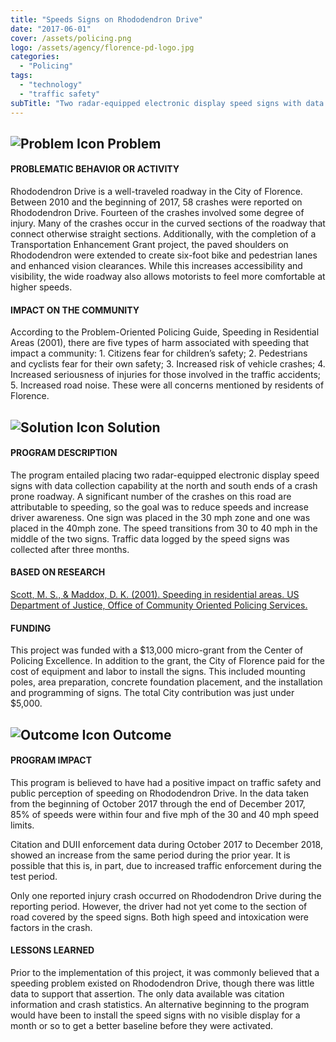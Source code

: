 ```yaml
---
title: "Speeds Signs on Rhododendron Drive"
date: "2017-06-01"
cover: /assets/policing.png
logo: /assets/agency/florence-pd-logo.jpg
categories:
  - "Policing"
tags:
  - "technology"
  - "traffic safety"
subTitle: "Two radar-equipped electronic display speed signs with data collection capability were placed at the north and south ends of a crash prone roadway."
---
```


## ![Problem Icon](https://github.com/google/material-design-icons/raw/master/alert/1x_web/ic_error_outline_black_48dp.png "Problem") Problem

#### PROBLEMATIC BEHAVIOR OR ACTIVITY

Rhododendron Drive is a well-traveled roadway in the City of Florence. Between 2010 and the beginning of 2017, 58 crashes were reported on Rhododendron Drive. Fourteen of the crashes involved some degree of injury. Many of the crashes occur in the curved sections of the roadway that connect otherwise straight sections. Additionally, with the completion of a Transportation Enhancement Grant project, the paved shoulders on Rhododendron were extended to create six-foot bike and pedestrian lanes and enhanced vision clearances. While this increases accessibility and visibility, the wide roadway also allows motorists to feel more comfortable at higher speeds.

#### IMPACT ON THE COMMUNITY

According to the Problem-Oriented Policing Guide, Speeding in Residential Areas (2001), there are five types of harm associated with speeding that impact a community: 1. Citizens fear for children’s safety; 2. Pedestrians and cyclists fear for their own safety; 3. Increased risk of vehicle crashes; 4. Increased seriousness of injuries for those involved in the traffic accidents; 5. Increased road noise. These were all concerns mentioned by residents of Florence.

## ![Solution Icon](https://github.com/google/material-design-icons/raw/master/action/1x_web/ic_lightbulb_outline_black_48dp.png "Solution") Solution

#### PROGRAM DESCRIPTION

The program entailed placing two radar-equipped electronic display speed signs with data collection capability at the north and south ends of a crash prone roadway. A significant number of the crashes on this road are attributable to speeding, so the goal was to reduce speeds and increase driver awareness. One sign was placed in the 30 mph zone and one was placed in the 40mph zone. The speed transitions from 30 to 40 mph in the middle of the two signs. Traffic data logged by the speed signs was collected after three months.

#### BASED ON RESEARCH

[Scott, M. S., & Maddox, D. K. (2001). Speeding in residential areas. US Department of Justice, Office of Community Oriented Policing Services.](http://citeseerx.ist.psu.edu/viewdoc/download?doi=10.1.1.518.923&rep=rep1&type=pdf)

#### FUNDING

This project was funded with a $13,000 micro-grant from the Center of Policing Excellence. In addition to the grant, the City of Florence paid for the cost of equipment and labor to install the signs. This included mounting poles, area preparation, concrete foundation placement, and the installation and programming of signs. The total City contribution was just under $5,000.

## ![Outcome Icon](https://github.com/google/material-design-icons/raw/master/action/1x_web/ic_view_list_black_48dp.png "Outcome") Outcome

#### PROGRAM IMPACT

This program is believed to have had a positive impact on traffic safety and public perception of speeding on Rhododendron Drive. In the data taken from the beginning of October 2017 through the end of December 2017, 85% of speeds were within four and five mph of the 30 and 40 mph speed limits.

Citation and DUII enforcement data during October 2017 to December 2018, showed an increase from the same period during the prior year. It is possible that this is, in part, due to increased traffic enforcement during the test period.

Only one reported injury crash occurred on Rhododendron Drive during the reporting period. However, the driver had not yet come to the section of road covered by the speed signs. Both high speed and intoxication were factors in the crash.

#### LESSONS LEARNED

Prior to the implementation of this project, it was commonly believed that a speeding problem existed on Rhododendron Drive, though there was little data to support that assertion. The only data available was citation information and crash statistics. An alternative beginning to the program would have been to install the speed signs with no visible display for a month or so to get a better baseline before they were activated.
